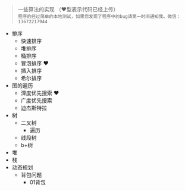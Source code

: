 > 一些算法的实现 （❤️型表示代码已经上传）<br>
```程序的经过简单的本地测试，如果您发现了程序中的bug请第一时间通知我。微信：13672217944```
* 排序
  * 快速排序
  * 堆排序
  * 桶排序
  * 冒泡排序 ❤️
  * 插入排序
  * 希尔排序
* 图的遍历
  * 深度优先搜索 ❤️
  * 广度优先搜索
  * 迪杰斯特拉
* 树
  * 二叉树
    * 遍历
  * 线段树
  * b+树
* 堆
* 栈
* 动态规划
  * 背包问题
    * 01背包